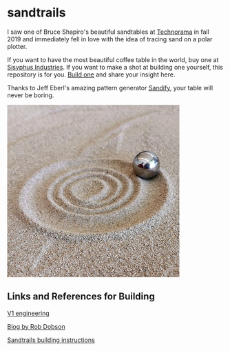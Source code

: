 # sandtrails

I saw one of Bruce Shapiro's beautiful sandtables at [Technorama](https://www.youtube.com/watch?v=rUvCmepszBg) in fall 2019 and immediately fell in love with the idea of tracing sand on a polar plotter.

If you want to have the most beautiful coffee table in the world, buy one at [Sisyphus Industries](https://sisyphus-industries.com). If you want to make a shot at building one yourself, this repository is for you. [Build one](https://ratnaweera.github.io/sandtrails/) and share your insight here.

Thanks to Jeff Eberl's amazing pattern generator [Sandify](https://sandify.org/), your table will never be boring.

![Lines in sand](assets/img/Sandtrail-spiral.jpg "Sand trails")

## Links and References for Building

[V1 engineering](https://forum.v1engineering.com/t/sandtrails-a-polar-sand-table/16844)

[Blog by Rob Dobson](https://robdobson.com/2017/02/a-line-in-the-sand/)

[Sandtrails building instructions](https://ratnaweera.github.io/sandtrails/)
